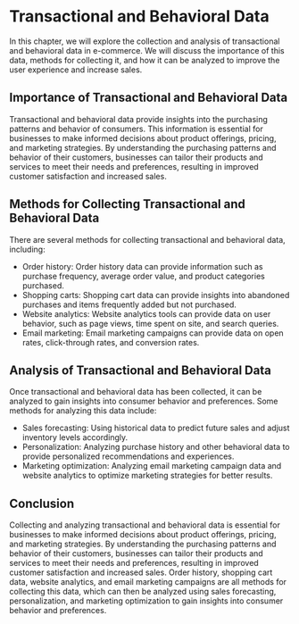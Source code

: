 Transactional and Behavioral Data
=======================================================================================

In this chapter, we will explore the collection and analysis of transactional and behavioral data in e-commerce. We will discuss the importance of this data, methods for collecting it, and how it can be analyzed to improve the user experience and increase sales.

Importance of Transactional and Behavioral Data
-----------------------------------------------

Transactional and behavioral data provide insights into the purchasing patterns and behavior of consumers. This information is essential for businesses to make informed decisions about product offerings, pricing, and marketing strategies. By understanding the purchasing patterns and behavior of their customers, businesses can tailor their products and services to meet their needs and preferences, resulting in improved customer satisfaction and increased sales.

Methods for Collecting Transactional and Behavioral Data
--------------------------------------------------------

There are several methods for collecting transactional and behavioral data, including:

* Order history: Order history data can provide information such as purchase frequency, average order value, and product categories purchased.
* Shopping carts: Shopping cart data can provide insights into abandoned purchases and items frequently added but not purchased.
* Website analytics: Website analytics tools can provide data on user behavior, such as page views, time spent on site, and search queries.
* Email marketing: Email marketing campaigns can provide data on open rates, click-through rates, and conversion rates.

Analysis of Transactional and Behavioral Data
---------------------------------------------

Once transactional and behavioral data has been collected, it can be analyzed to gain insights into consumer behavior and preferences. Some methods for analyzing this data include:

* Sales forecasting: Using historical data to predict future sales and adjust inventory levels accordingly.
* Personalization: Analyzing purchase history and other behavioral data to provide personalized recommendations and experiences.
* Marketing optimization: Analyzing email marketing campaign data and website analytics to optimize marketing strategies for better results.

Conclusion
----------

Collecting and analyzing transactional and behavioral data is essential for businesses to make informed decisions about product offerings, pricing, and marketing strategies. By understanding the purchasing patterns and behavior of their customers, businesses can tailor their products and services to meet their needs and preferences, resulting in improved customer satisfaction and increased sales. Order history, shopping cart data, website analytics, and email marketing campaigns are all methods for collecting this data, which can then be analyzed using sales forecasting, personalization, and marketing optimization to gain insights into consumer behavior and preferences.
